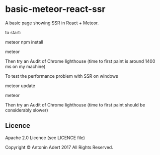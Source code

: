 # basic-meteor-react-ssr
A basic page showing SSR in React + Meteor.

to start:

meteor npm install

meteor

Then try an Audit of Chrome lighthouse (time to first paint is around 1400 ms on my machine)

To test the performance problem with SSR on windows

meteor update

meteor

Then try an Audit of Chrome lighthouse (time to first paint should be considerably slower)

Licence
-------------
Apache 2.0 Licence (see LICENCE file)

Copyright © Antonin Adert 2017 All Rights Reserved.
